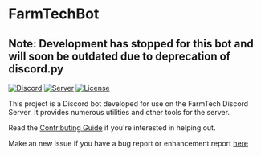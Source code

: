 # FarmTechBot

## Note: Development has stopped for this bot and will soon be outdated due to deprecation of discord.py

[![Discord][7]][8]
[![Server][1]][1]
[![License](https://img.shields.io/badge/license-GNU-green)](LICENSE)

This project is a Discord bot developed for use on the FarmTech Discord Server. It provides numerous utilities
and other tools for the server.

Read the [Contributing Guide](https://github.com/FarmTech-Github/FarmTechBot/blob/main/Contributing.md) if you're interested in helping out.

Make an new issue if you have a bug report or enhancement report [here](https://github.com/FarmTech-Github/FarmTechBot/issues/new/choose)

[1]: https://img.shields.io/discord/810546789647253547?label=Discord
[7]: https://badgen.net/badge/icon/discord?icon=discord&label
[8]: https://discord.gg/vvbRDGjaSD
